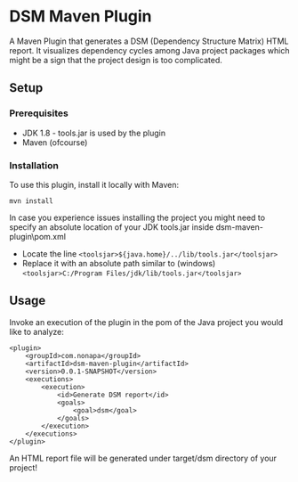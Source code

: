 # DSM Maven Plugin
A Maven Plugin that generates a DSM (Dependency Structure Matrix) HTML report.
It visualizes dependency cycles among Java project packages which might be a sign that the project design is too complicated.
## Setup

### Prerequisites

* JDK 1.8 - tools.jar is used by the plugin
* Maven (ofcourse)

### Installation

To use this plugin, install it locally with Maven:

```
mvn install
```
In case you experience issues installing the project you might need to specify an absolute location of your JDK tools.jar inside dsm-maven-plugin\pom.xml
* Locate the line `<toolsjar>${java.home}/../lib/tools.jar</toolsjar>`
* Replace it with an absolute path similar to (windows) `<toolsjar>C:/Program Files/jdk/lib/tools.jar</toolsjar>`

## Usage
Invoke an execution of the plugin in the pom of the Java project you would like to analyze:

```
<plugin>
    <groupId>com.nonapa</groupId>
    <artifactId>dsm-maven-plugin</artifactId>
    <version>0.0.1-SNAPSHOT</version>
    <executions>
        <execution>
            <id>Generate DSM report</id>
            <goals>
                <goal>dsm</goal>
            </goals>
        </execution>
    </executions>
</plugin>
```

An HTML report file will be generated under target/dsm directory of your project!

